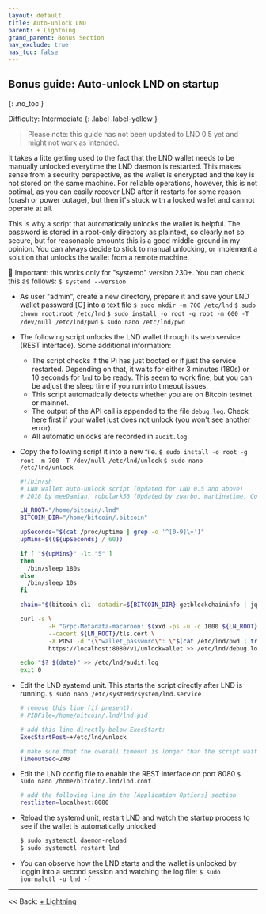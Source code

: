 ```yaml
---
layout: default
title: Auto-unlock LND
parent: + Lightning
grand_parent: Bonus Section
nav_exclude: true
has_toc: false
---
```


## Bonus guide: Auto-unlock LND on startup
{: .no_toc }

Difficulty: Intermediate
{: .label .label-yellow }

> Please note: this guide has not been updated to LND 0.5 yet and might not work as intended.

It takes a litte getting used to the fact that the LND wallet needs  to be manually unlocked everytime the LND daemon is restarted. This  makes sense from a security perspective, as the wallet is encrypted and  the key is not stored on the same machine. For reliable operations,  however, this is not optimal, as you can easily recover LND after it  restarts for some reason (crash or power outage), but then it's stuck  with a locked wallet and cannot operate at all.

This is why a script that automatically unlocks the wallet is  helpful. The password is stored in a root-only directory as plaintext,  so clearly not so secure, but for reasonable amounts this is a good  middle-ground in my opinion. You can always decide to stick to manual  unlocking, or implement a solution that unlocks the wallet from a remote  machine.

🚨 Important: this works only for "systemd" version 230+. You can check this as follows:
`$ systemd --version`


* As user "admin", create a new directory, prepare it and save your LND wallet password [C] into a text file
  `$ sudo mkdir -m 700 /etc/lnd`
  `$ sudo chown root:root /etc/lnd`
  `$ sudo install -o root -g root -m 600 -T /dev/null /etc/lnd/pwd`
  `$ sudo nano /etc/lnd/pwd`

* The following script unlocks the LND wallet through its web service (REST interface). Some additional information:
  * The script checks if the Pi has just booted or if just the service restarted. Depending on that, it waits for either 3 minutes (180s) or 10 seconds for `lnd` to be ready. This seem to work fine, but you can be adjust the sleep time if you run into timeout issues.
  * This script automatically detects whether you are on Bitcoin testnet or mainnet.
  * The output of the API call is appended to the file `debug.log`. Check here first if your wallet just does not unlock (you won't see another error).
  * All automatic unlocks are recorded in `audit.log`.

* Copy the following script it into a new file.
 `$ sudo install -o root -g root -m 700 -T /dev/null /etc/lnd/unlock`
 `$ sudo nano /etc/lnd/unlock`

  ```bash
  #!/bin/sh
  # LND wallet auto-unlock script (Updated for LND 0.5 and above)
  # 2018 by meeDamian, robclark56 (Updated by zwarbo, martinatime, CodingMuziekwijk)

  LN_ROOT="/home/bitcoin/.lnd"
  BITCOIN_DIR="/home/bitcoin/.bitcoin"

  upSeconds="$(cat /proc/uptime | grep -o '^[0-9]\+')"
  upMins=$((${upSeconds} / 60))

  if [ "${upMins}" -lt "5" ]
  then
    /bin/sleep 180s
  else
    /bin/sleep 10s
  fi

  chain="$(bitcoin-cli -datadir=${BITCOIN_DIR} getblockchaininfo | jq -r '.chain')"

  curl -s \
          -H "Grpc-Metadata-macaroon: $(xxd -ps -u -c 1000 ${LN_ROOT}/data/chain/bitcoin/${chain}net/admin.macaroon))" \
          --cacert ${LN_ROOT}/tls.cert \
          -X POST -d "{\"wallet_password\": \"$(cat /etc/lnd/pwd | tr -d '\n' | base64 -w0)\"}" \
          https://localhost:8080/v1/unlockwallet >> /etc/lnd/debug.log 2>&1

  echo "$? $(date)" >> /etc/lnd/audit.log
  exit 0
  ```

* Edit the LND systemd unit. This starts the script directly after LND is running.
  `$ sudo nano /etc/systemd/system/lnd.service `

  ```bash
  # remove this line (if present):
  # PIDFile=/home/bitcoin/.lnd/lnd.pid

  # add this line directly below ExecStart:
  ExecStartPost=+/etc/lnd/unlock

  # make sure that the overall timeout is longer than the script wait time, eg. 240s
  TimeoutSec=240
  ```

* Edit the LND config file to enable the REST interface on port 8080
  `$ sudo nano /home/bitcoin/.lnd/lnd.conf`

  ```bash
  # add the following line in the [Application Options] section
  restlisten=localhost:8080
  ```

* Reload the systemd unit, restart LND and watch the startup process to see if the wallet is automatically unlocked

  ```bash
  $ sudo systemctl daemon-reload
  $ sudo systemctl restart lnd
  ```

* You can observe how the LND starts and the wallet is unlocked by loggin into a second session and watching the log file:
  `$ sudo journalctl -u lnd -f`

------

<< Back: [+ Lightning](index.md)
